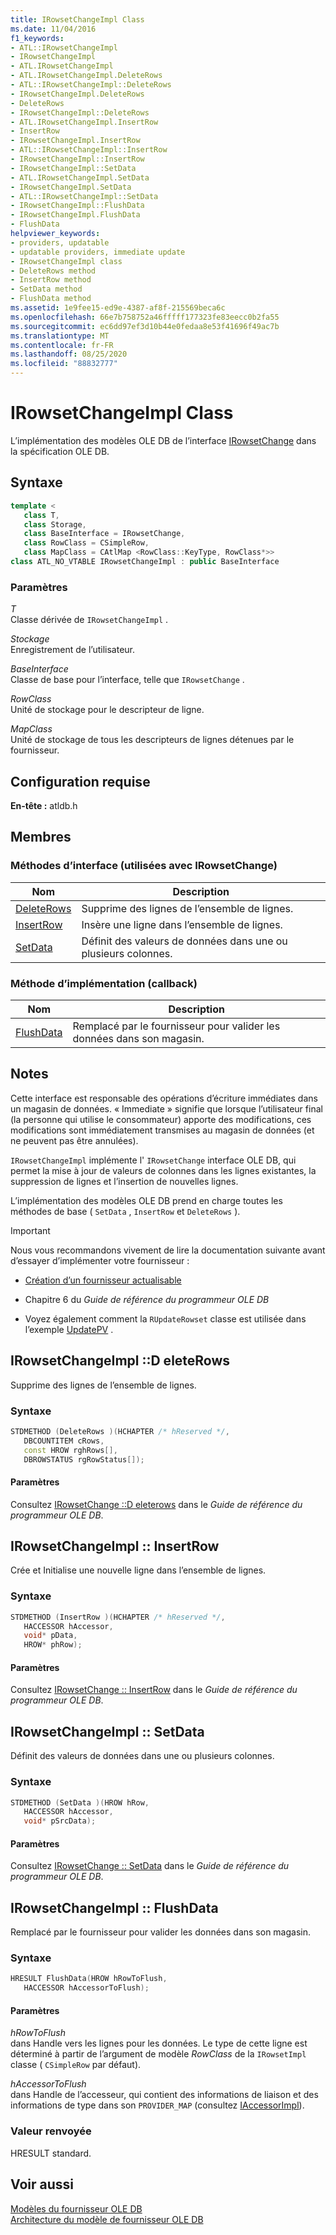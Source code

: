 ```yaml
---
title: IRowsetChangeImpl Class
ms.date: 11/04/2016
f1_keywords:
- ATL::IRowsetChangeImpl
- IRowsetChangeImpl
- ATL.IRowsetChangeImpl
- ATL.IRowsetChangeImpl.DeleteRows
- ATL::IRowsetChangeImpl::DeleteRows
- IRowsetChangeImpl.DeleteRows
- DeleteRows
- IRowsetChangeImpl::DeleteRows
- ATL.IRowsetChangeImpl.InsertRow
- InsertRow
- IRowsetChangeImpl.InsertRow
- ATL::IRowsetChangeImpl::InsertRow
- IRowsetChangeImpl::InsertRow
- IRowsetChangeImpl::SetData
- ATL.IRowsetChangeImpl.SetData
- IRowsetChangeImpl.SetData
- ATL::IRowsetChangeImpl::SetData
- IRowsetChangeImpl::FlushData
- IRowsetChangeImpl.FlushData
- FlushData
helpviewer_keywords:
- providers, updatable
- updatable providers, immediate update
- IRowsetChangeImpl class
- DeleteRows method
- InsertRow method
- SetData method
- FlushData method
ms.assetid: 1e9fee15-ed9e-4387-af8f-215569beca6c
ms.openlocfilehash: 66e7b758752a46fffff177323fe83eecc0b2fa55
ms.sourcegitcommit: ec6dd97ef3d10b44e0fedaa8e53f41696f49ac7b
ms.translationtype: MT
ms.contentlocale: fr-FR
ms.lasthandoff: 08/25/2020
ms.locfileid: "88832777"
---
```

# <a name="irowsetchangeimpl-class"></a>IRowsetChangeImpl Class

L’implémentation des modèles OLE DB de l’interface [IRowsetChange](/previous-versions/windows/desktop/ms715790(v=vs.85)) dans la spécification OLE DB.

## <a name="syntax"></a>Syntaxe

```cpp
template <
   class T,
   class Storage,
   class BaseInterface = IRowsetChange,
   class RowClass = CSimpleRow,
   class MapClass = CAtlMap <RowClass::KeyType, RowClass*>>
class ATL_NO_VTABLE IRowsetChangeImpl : public BaseInterface
```

### <a name="parameters"></a>Paramètres

*T*<br/>
Classe dérivée de `IRowsetChangeImpl` .

*Stockage*<br/>
Enregistrement de l’utilisateur.

*BaseInterface*<br/>
Classe de base pour l’interface, telle que `IRowsetChange` .

*RowClass*<br/>
Unité de stockage pour le descripteur de ligne.

*MapClass*<br/>
Unité de stockage de tous les descripteurs de lignes détenues par le fournisseur.

## <a name="requirements"></a>Configuration requise

**En-tête :** atldb.h

## <a name="members"></a>Membres

### <a name="interface-methods-used-with-irowsetchange"></a>Méthodes d’interface (utilisées avec IRowsetChange)

| Nom | Description |
|-|-|
|[DeleteRows](#deleterows)|Supprime des lignes de l’ensemble de lignes.|
|[InsertRow](#insertrow)|Insère une ligne dans l’ensemble de lignes.|
|[SetData](#setdata)|Définit des valeurs de données dans une ou plusieurs colonnes.|

### <a name="implementation-method-callback"></a>Méthode d’implémentation (callback)

| Nom | Description |
|-|-|
|[FlushData](#flushdata)|Remplacé par le fournisseur pour valider les données dans son magasin.|

## <a name="remarks"></a>Notes

Cette interface est responsable des opérations d’écriture immédiates dans un magasin de données. « Immediate » signifie que lorsque l’utilisateur final (la personne qui utilise le consommateur) apporte des modifications, ces modifications sont immédiatement transmises au magasin de données (et ne peuvent pas être annulées).

`IRowsetChangeImpl` implémente l' `IRowsetChange` interface OLE DB, qui permet la mise à jour de valeurs de colonnes dans les lignes existantes, la suppression de lignes et l’insertion de nouvelles lignes.

L’implémentation des modèles OLE DB prend en charge toutes les méthodes de base ( `SetData` , `InsertRow` et `DeleteRows` ).

> [!IMPORTANT]
> Nous vous recommandons vivement de lire la documentation suivante avant d’essayer d’implémenter votre fournisseur :

- [Création d’un fournisseur actualisable](../../data/oledb/creating-an-updatable-provider.md)

- Chapitre 6 du *Guide de référence du programmeur OLE DB*

- Voyez également comment la `RUpdateRowset` classe est utilisée dans l’exemple [UpdatePV](https://github.com/Microsoft/VCSamples/tree/master/VC2010Samples/ATL/OLEDB/Provider/UPDATEPV) .

## <a name="irowsetchangeimpldeleterows"></a><a name="deleterows"></a> IRowsetChangeImpl ::D eleteRows

Supprime des lignes de l’ensemble de lignes.

### <a name="syntax"></a>Syntaxe

```cpp
STDMETHOD (DeleteRows )(HCHAPTER /* hReserved */,
   DBCOUNTITEM cRows,
   const HROW rghRows[],
   DBROWSTATUS rgRowStatus[]);
```

#### <a name="parameters"></a>Paramètres

Consultez [IRowsetChange ::D eleterows](/previous-versions/windows/desktop/ms724362(v=vs.85)) dans le *Guide de référence du programmeur OLE DB*.

## <a name="irowsetchangeimplinsertrow"></a><a name="insertrow"></a> IRowsetChangeImpl :: InsertRow

Crée et Initialise une nouvelle ligne dans l’ensemble de lignes.

### <a name="syntax"></a>Syntaxe

```cpp
STDMETHOD (InsertRow )(HCHAPTER /* hReserved */,
   HACCESSOR hAccessor,
   void* pData,
   HROW* phRow);
```

#### <a name="parameters"></a>Paramètres

Consultez [IRowsetChange :: InsertRow](/previous-versions/windows/desktop/ms716921(v=vs.85)) dans le *Guide de référence du programmeur OLE DB*.

## <a name="irowsetchangeimplsetdata"></a><a name="setdata"></a> IRowsetChangeImpl :: SetData

Définit des valeurs de données dans une ou plusieurs colonnes.

### <a name="syntax"></a>Syntaxe

```cpp
STDMETHOD (SetData )(HROW hRow,
   HACCESSOR hAccessor,
   void* pSrcData);
```

#### <a name="parameters"></a>Paramètres

Consultez [IRowsetChange :: SetData](/previous-versions/windows/desktop/ms721232(v=vs.85)) dans le *Guide de référence du programmeur OLE DB*.

## <a name="irowsetchangeimplflushdata"></a><a name="flushdata"></a> IRowsetChangeImpl :: FlushData

Remplacé par le fournisseur pour valider les données dans son magasin.

### <a name="syntax"></a>Syntaxe

```cpp
HRESULT FlushData(HROW hRowToFlush,
   HACCESSOR hAccessorToFlush);
```

#### <a name="parameters"></a>Paramètres

*hRowToFlush*<br/>
dans Handle vers les lignes pour les données. Le type de cette ligne est déterminé à partir de l’argument de modèle *RowClass* de la `IRowsetImpl` classe ( `CSimpleRow` par défaut).

*hAccessorToFlush*<br/>
dans Handle de l’accesseur, qui contient des informations de liaison et des informations de type dans son `PROVIDER_MAP` (consultez [IAccessorImpl](../../data/oledb/iaccessorimpl-class.md)).

### <a name="return-value"></a>Valeur renvoyée

HRESULT standard.

## <a name="see-also"></a>Voir aussi

[Modèles du fournisseur OLE DB](../../data/oledb/ole-db-provider-templates-cpp.md)<br/>
[Architecture du modèle de fournisseur OLE DB](../../data/oledb/ole-db-provider-template-architecture.md)
